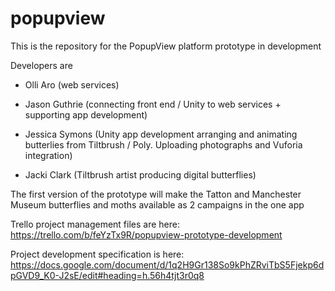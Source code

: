 # popupview
This is the repository for the PopupView platform prototype in development

Developers are

- Olli Aro (web services)

- Jason Guthrie (connecting front end / Unity to web services + supporting app development)

- Jessica Symons (Unity app development arranging and animating butterlies from Tiltbrush / Poly. Uploading photographs and Vuforia integration)

- Jacki Clark (Tiltbrush artist producing digital butterflies)


The first version of the prototype will make the Tatton and Manchester Museum butterflies and moths available as 2 campaigns in the one app

Trello project management files are here:
https://trello.com/b/feYzTx9R/popupview-prototype-development 

Project development specification is here:
https://docs.google.com/document/d/1q2H9Gr138So9kPhZRviTbS5Fjekp6dpGVD9_K0-J2sE/edit#heading=h.56h4tjt3r0q8
